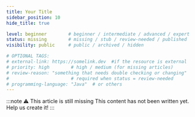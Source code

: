 ```yaml
---
title: Your Title
sidebar_position: 10  
hide_title: true

level: beginner        # beginner / intermediate / advanced / expert
status: missing        # missing / stub / review-needed / published
visibility: public     # public / archived / hidden

# OPTIONAL TAGS:
# external-link: https://somelink.dev  #if the resource is external
# priority: high        # high / medium (for missing articles)
# review-reason: "something that needs double checking or changing"
#                       # required when status = review-needed
# programming-language: "Java"  # or others
---
```


:::note ⚠️ This article is still missing
This content has not been written yet. Help us create it!
:::

